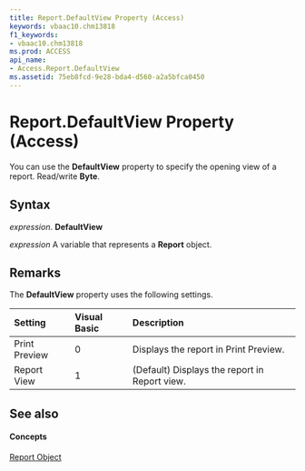 ```yaml
---
title: Report.DefaultView Property (Access)
keywords: vbaac10.chm13818
f1_keywords:
- vbaac10.chm13818
ms.prod: ACCESS
api_name:
- Access.Report.DefaultView
ms.assetid: 75eb8fcd-9e28-bda4-d560-a2a5bfca0450
---
```



# Report.DefaultView Property (Access)

You can use the  **DefaultView** property to specify the opening view of a report. Read/write **Byte**.


## Syntax

 _expression_. **DefaultView**

 _expression_ A variable that represents a **Report** object.


## Remarks

The  **DefaultView** property uses the following settings.



|**Setting**|**Visual Basic**|**Description**|
|:-----|:-----|:-----|
|Print Preview|0| Displays the report in Print Preview.|
|Report View|1|(Default) Displays the report in Report view. |

## See also


#### Concepts


[Report Object](report-object-access.md)

